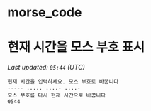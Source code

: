 # morse_code
# 현재 시간을 모스 부호 표시
<!-- MORSE_TIME_START -->
_Last updated: `05:44` (UTC)_

```
현재 시간을 입력하세요. 모스 부호로 바꿉니다
----- ..... ....- ....-
모스 부호를 다시 현재 시간으로 바꿉니다
0544
```
<!-- MORSE_TIME_END -->
